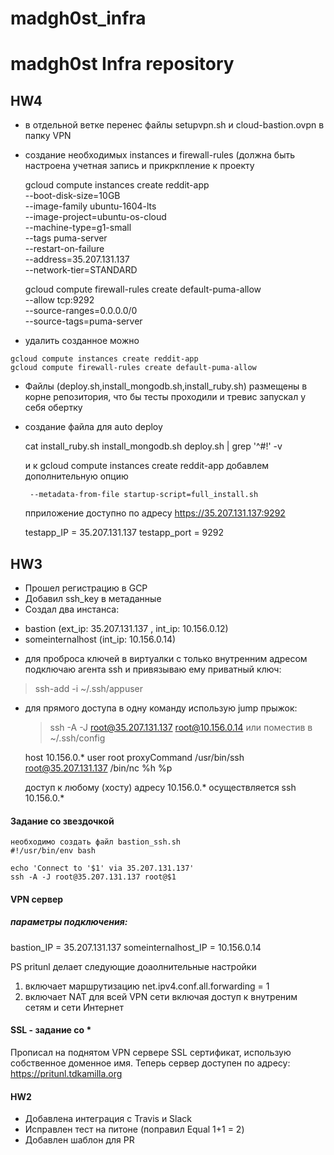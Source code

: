 # madgh0st_infra
# madgh0st Infra repository

## HW4
  * в отдельной ветке перенес файлы setupvpn.sh и cloud-bastion.ovpn в папку VPN 
  * создание необходимых instances и firewall-rules (должна быть настроена учетная запись и прикркпление к проекту

    gcloud compute instances create reddit-app\
        --boot-disk-size=10GB \
        --image-family ubuntu-1604-lts \
        --image-project=ubuntu-os-cloud \
        --machine-type=g1-small \
        --tags puma-server \
        --restart-on-failure \
        --address=35.207.131.137 \
        --network-tier=STANDARD

    gcloud compute firewall-rules create default-puma-allow \
        --allow tcp:9292 \
        --source-ranges=0.0.0.0/0 \
        --source-tags=puma-server

  *  удалить созданное можно 

    gcloud compute instances create reddit-app
    gcloud compute firewall-rules create default-puma-allow

  * Файлы (deploy.sh,install_mongodb.sh,install_ruby.sh) размещены в корне репозитория, что бы тесты проходили и тревис запускал у себя обертку
  * создание файла для auto deploy

     cat install_ruby.sh install_mongodb.sh deploy.sh | grep '^#!' -v

     и к gcloud compute instances create reddit-app добавлем дополнительную опцию 
     
         --metadata-from-file startup-script=full_install.sh

    пприложение доступно по адресу https://35.207.131.137:9292

    testapp_IP = 35.207.131.137
    testapp_port = 9292

## HW3
  * Прошел регистрацию в GCP
  * Добавил ssh_key в метаданные
  * Создал два инстанса:
  - bastion (ext_ip: 35.207.131.137 , int_ip: 10.156.0.12)
  - someinternalhost (int_ip: 10.156.0.14)

  * для проброса ключей в виртуалки с только внутренним адресом подключаю агента ssh и привязываю ему приватный ключ:
  > ssh-add -i ~/.ssh/appuser

  * для прямого доступа в одну команду использую jump прыжок:
    > ssh -A -J root@35.207.131.137 root@10.156.0.14
  или
    поместив в ~/.ssh/config 

    host 10.156.0.*
        user root
        proxyCommand /usr/bin/ssh root@35.207.131.137 /bin/nc %h %p

    доступ к любому (хосту) адресу 10.156.0.* осуществляется ssh 10.156.0.* 

  #### Задание со звездочкой
    необходимо создать файл bastion_ssh.sh
    #!/usr/bin/env bash

    echo 'Connect to '$1' via 35.207.131.137'
    ssh -A -J root@35.207.131.137 root@$1


  #### VPN сервер
  ##### параметры подключения:

  bastion_IP = 35.207.131.137 
  someinternalhost_IP = 10.156.0.14

  PS pritunl делает следующие доаолнительные настройки
  1) включает маршрутизацию net.ipv4.conf.all.forwarding = 1
  2) включает NAT для всей VPN сети включая доступ к внутреним сетям и сети Интернет
  
  #### SSL - задание со *
  Прописал на поднятом VPN сервере SSL сертификат, использую собственное доменное имя.
  Теперь сервер доступен по адресу: https://pritunl.tdkamilla.org

#### HW2
   * Добавлена интеграция с Travis и Slack
   * Исправлен тест на питоне (поправил Equal 1+1 = 2)
   * Добавлен шаблон для PR
